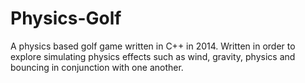 # Physics-Golf
A physics based golf game written in C++ in 2014. Written in order to explore simulating physics effects such as wind, gravity, physics and bouncing in conjunction with one another.
